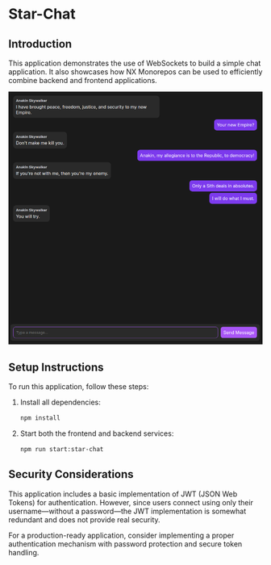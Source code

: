 # Star-Chat

## Introduction

This application demonstrates the use of WebSockets to build a simple chat application. It also showcases how NX Monorepos can be used to efficiently combine backend and frontend applications.

![Chat Demo](https://github.com/FloDevAT/Star-Chat/blob/master/.screenshots/chat_demo.png)

## Setup Instructions

To run this application, follow these steps:

1. Install all dependencies:

   ```bash
   npm install
   ```

2. Start both the frontend and backend services:

   ```bash
   npm run start:star-chat
   ```

## Security Considerations

This application includes a basic implementation of JWT (JSON Web Tokens) for authentication. However, since users connect using only their username—without a password—the JWT implementation is somewhat redundant and does not provide real security.

For a production-ready application, consider implementing a proper authentication mechanism with password protection and secure token handling.
